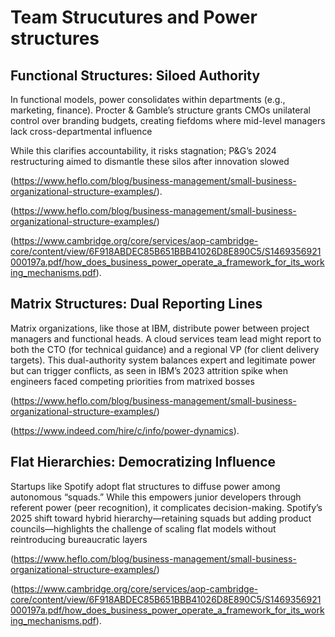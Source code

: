 # Team Strucutures and Power structures

Functional Structures: Siloed Authority
---------------------------------------

In functional models, power consolidates within departments (e.g., marketing, finance).
Procter & Gamble’s structure grants CMOs unilateral control over branding budgets, creating fiefdoms where mid-level managers lack cross-departmental influence


While this clarifies accountability, it risks stagnation; P&G’s 2024 restructuring aimed to dismantle these silos after innovation slowed

(https://www.heflo.com/blog/business-management/small-business-organizational-structure-examples/). 

(https://www.heflo.com/blog/business-management/small-business-organizational-structure-examples/)

(https://www.cambridge.org/core/services/aop-cambridge-core/content/view/6F918ABDEC85B651BBB41026D8E890C5/S1469356921000197a.pdf/how_does_business_power_operate_a_framework_for_its_working_mechanisms.pdf).

Matrix Structures: Dual Reporting Lines
---------------------------------------

Matrix organizations, like those at IBM, distribute power between project managers and functional heads.
A cloud services team lead might report to both the CTO (for technical guidance) and a regional VP (for client delivery targets). 
This dual-authority system balances expert and legitimate power but can trigger conflicts, as seen in IBM’s 2023 attrition spike when engineers faced competing priorities from matrixed bosses

(https://www.heflo.com/blog/business-management/small-business-organizational-structure-examples/)

(https://www.indeed.com/hire/c/info/power-dynamics).

Flat Hierarchies: Democratizing Influence
-----------------------------------------

Startups like Spotify adopt flat structures to diffuse power among autonomous “squads.” 
While this empowers junior developers through referent power (peer recognition), it complicates decision-making.
Spotify’s 2025 shift toward hybrid hierarchy—retaining squads but adding product councils—highlights the challenge of scaling flat models without reintroducing bureaucratic layers

(https://www.heflo.com/blog/business-management/small-business-organizational-structure-examples/)

(https://www.cambridge.org/core/services/aop-cambridge-core/content/view/6F918ABDEC85B651BBB41026D8E890C5/S1469356921000197a.pdf/how_does_business_power_operate_a_framework_for_its_working_mechanisms.pdf).
